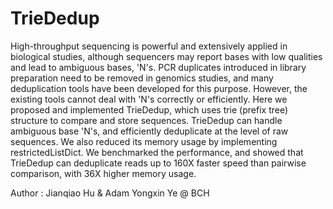 # TrieDedup


High-throughput sequencing is powerful and extensively applied in biological studies, although sequencers may report bases with low qualities and lead to ambiguous bases, 'N's. PCR duplicates introduced in library preparation need to be removed in genomics studies, and many deduplication tools have been developed for this purpose. However, the existing tools cannot deal with 'N's correctly or efficiently. Here we proposed and implemented TrieDedup, which uses trie (prefix tree) structure to compare and store sequences. TrieDedup can handle ambiguous base 'N's, and efficiently deduplicate at the level of raw sequences. We also reduced its memory usage by implementing restrictedListDict. We benchmarked the performance, and showed that TrieDedup can deduplicate reads up to 160X faster speed than pairwise comparison, with 36X higher memory usage.


Author : Jianqiao Hu & Adam Yongxin Ye @ BCH
